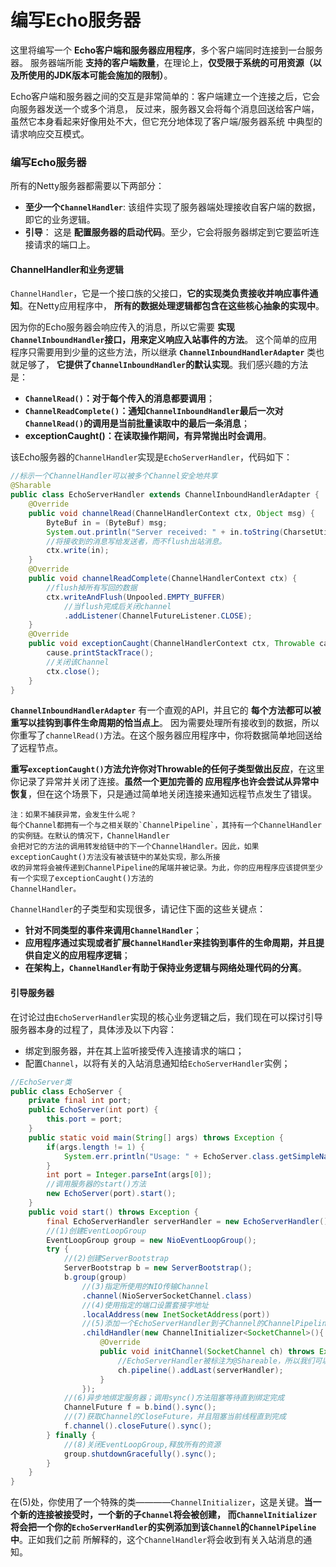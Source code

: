编写Echo服务器
==========================================================
这里将编写一个 **Echo客户端和服务器应用程序**，多个客户端同时连接到一台服务器。
服务器端所能 **支持的客户端数量**，在理论上，**仅受限于系统的可用资源（以及所使用的JDK版本可能会施加的限制）**。

Echo客户端和服务器之间的交互是非常简单的：客户端建立一个连接之后，它会向服务器发送一个或多个消息，
反过来，服务器又会将每个消息回送给客户端，虽然它本身看起来好像用处不大，但它充分地体现了客户端/服务器系统
中典型的请求响应交互模式。

### 编写Echo服务器
所有的Netty服务器都需要以下两部分：
+ **至少一个`ChannelHandler`**: 该组件实现了服务器端处理接收自客户端的数据，即它的业务逻辑。
+ **引导**： 这是 **配置服务器的启动代码**。至少，它会将服务器绑定到它要监听连接请求的端口上。

#### ChannelHandler和业务逻辑
`ChannelHandler`，它是一个接口族的父接口，**它的实现类负责接收并响应事件通知**。在Netty应用程序中，
**所有的数据处理逻辑都包含在这些核心抽象的实现中**。

因为你的Echo服务器会响应传入的消息，所以它需要 **实现`ChannelInboundHandler`接口，用来定义响应入站事件的方法**。
这个简单的应用程序只需要用到少量的这些方法，所以继承 **`ChannelInboundHandlerAdapter`** 类也就足够了，
**它提供了`ChannelInboundHandler`的默认实现**。我们感兴趣的方法是：
+ **`ChannelRead()`：对于每个传入的消息都要调用**；
+ **`ChannelReadComplete()`：通知`ChannelInboundHandler`最后一次对`ChannelRead()`的调用是当前批量读取中的最后一条消息**；
+ **exceptionCaught()：在读取操作期间，有异常抛出时会调用**。

该Echo服务器的`ChannelHandler`实现是`EchoServerHandler`，代码如下：
```java
//标示一个ChannelHandler可以被多个Channel安全地共享
@Sharable
public class EchoServerHandler extends ChannelInboundHandlerAdapter {
    @Override
    public void channelRead(ChannelHandlerContext ctx, Object msg) {
        ByteBuf in = (ByteBuf) msg;
        System.out.println("Server received: " + in.toString(CharsetUtil.UTF_8));
        //将接收到的消息写给发送者，而不flush出站消息。
        ctx.write(in);
    }
    @Override
    public void channelReadComplete(ChannelHandlerContext ctx) {
        //flush掉所有写回的数据
        ctx.writeAndFlush(Unpooled.EMPTY_BUFFER)
            //当flush完成后关闭channel
            .addListener(ChannelFutureListener.CLOSE);
    }
    @Override
    public void exceptionCaught(ChannelHandlerContext ctx, Throwable cause) {
        cause.printStackTrace();
        //关闭该Channel
        ctx.close();
    }
}
```
**`ChannelInboundHandlerAdapter`** 有一个直观的API，并且它的 **每个方法都可以被重写以挂钩到事件生命周期的恰当点上**。
因为需要处理所有接收到的数据，所以你重写了`channelRead()`方法。在这个服务器应用程序中，你将数据简单地回送给了远程节点。

**重写`exceptionCaught()`方法允许你对Throwable的任何子类型做出反应**，在这里你记录了异常并关闭了连接。**虽然一个更加完善的
应用程序也许会尝试从异常中恢复**，但在这个场景下，只是通过简单地关闭连接来通知远程节点发生了错误。
```
注：如果不捕获异常，会发生什么呢？
每个Channel都拥有一个与之相关联的`ChannelPipeline`，其持有一个ChannelHandler的实例链。在默认的情况下，ChannelHandler
会把对它的方法的调用转发给链中的下一个ChannelHandler。因此，如果exceptionCaught()方法没有被该链中的某处实现，那么所接
收的异常将会被传递到ChannelPipeline的尾端并被记录。为此，你的应用程序应该提供至少有一个实现了exceptionCaught()方法的
ChannelHandler。
```
`ChannelHandler`的子类型和实现很多，请记住下面的这些关键点：
+ **针对不同类型的事件来调用`ChannelHandler`**；
+ **应用程序通过实现或者扩展`ChannelHandler`来挂钩到事件的生命周期，并且提供自定义的应用程序逻辑**；
+ **在架构上，`ChannelHandler`有助于保持业务逻辑与网络处理代码的分离**。

#### 引导服务器
在讨论过由`EchoServerHandler`实现的核心业务逻辑之后，我们现在可以探讨引导服务器本身的过程了，具体涉及以下内容：
+ 绑定到服务器，并在其上监听接受传入连接请求的端口；
+ 配置`Channel`，以将有关的入站消息通知给`EchoServerHandler`实例；
```java
//EchoServer类
public class EchoServer {
    private final int port;
    public EchoServer(int port) {
        this.port = port;
    }
    public static void main(String[] args) throws Exception {
        if(args.length != 1) {
            System.err.println("Usage: " + EchoServer.class.getSimpleName() + " <port>");
        }
        int port = Integer.parseInt(args[0]);
        //调用服务器的start()方法
        new EchoServer(port).start();
    }
    public void start() throws Exception {
        final EchoServerHandler serverHandler = new EchoServerHandler();
        //(1)创建EventLoopGroup
        EventLoopGroup group = new NioEventLoopGroup();
        try {
            //(2)创建ServerBootstrap
            ServerBootstrap b = new ServerBootstrap();
            b.group(group)
                //(3)指定所使用的NIO传输Channel
                .channel(NioServerSocketChannel.class)
                //(4)使用指定的端口设置套接字地址
                .localAddress(new InetSocketAddress(port))
                //(5)添加一个EchoServerHandler到子Channel的ChannelPipeline
                .childHandler(new ChannelInitializer<SocketChannel>(){
                    @Override
                    public void initChannel(SocketChannel ch) throws Exception {
                        //EchoServerHandler被标注为@Shareable，所以我们可以总是使用同样的实例
                        ch.pipeline().addLast(serverHandler);
                    }
                });
            //(6)异步地绑定服务器；调用sync()方法阻塞等待直到绑定完成
            ChannelFuture f = b.bind().sync();
            //(7)获取Channel的CloseFuture，并且阻塞当前线程直到完成
            f.channel().closeFuture().sync();
        } finally {
            //(8)关闭EventLoopGroup,释放所有的资源
            group.shutdownGracefully().sync();
        }
    }
}
```
在(5)处，你使用了一个特殊的类————`ChannelInitializer`，这是关键。**当一个新的连接被接受时，一个新的子`Channel`将会被创建，
而`ChannelInitializer`将会把一个你的`EchoServerHandler`的实例添加到该`Channel`的`ChannelPipeline`中**。正如我们之前
所解释的，这个`ChannelHandler`将会收到有关入站消息的通知。

















